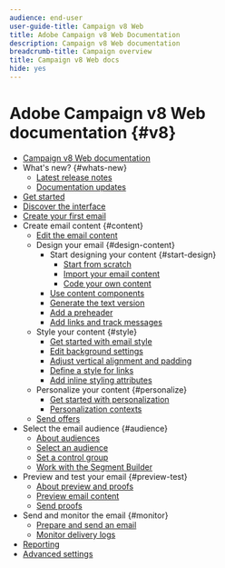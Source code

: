 ```yaml
---
audience: end-user
user-guide-title: Campaign v8 Web
title: Adobe Campaign v8 Web Documentation
description: Campaign v8 Web documentation
breadcrumb-title: Campaign overview
title: Campaign v8 Web docs
hide: yes
---
```


# Adobe Campaign v8 Web documentation {#v8}

+ [Campaign v8 Web documentation](campaign-web-home.md)
+ What's new? {#whats-new}
  + [Latest release notes](rn/release-notes.md)
  + [Documentation updates](rn/documentation-updates.md)
+ [Get started](get-started/get-started.md)
+ [Discover the interface](get-started/user-interface.md)
+ [Create your first email](email/create-email.md)
+ Create email content {#content}
  + [Edit the email content](content/edit-content.md)
  + Design your email {#design-content}
    + Start designing your content {#start-design}
      + [Start from scratch ](content/create-email-content.md)
      + [Import your email content](content/existing-content.md)
      + [Code your own content](content/code-content.md)
    + [Use content components](content/content-components.md)
    + [Generate the text version](content/text-version-email.md)
    + [Add a preheader](content/preheader.md)
    + [Add links and track messages](content/message-tracking.md)    
  + Style your content {#style}
    + [Get started with email style](content/get-started-email-style.md)
    + [Edit background settings](content/backgrounds.md)
    + [Adjust vertical alignment and padding](content/alignment-and-padding.md)
    + [Define a style for links](content/styling-links.md)
    + [Add inline styling attributes](content/inline-styling.md)
  + Personalize your content {#personalize}
    + [Get started with personalization](personalization/personalize.md)
    + [Personalization contexts](personalization/personalization-contexts.md)
  + [Send offers](content/offers.md)
+ Select the email audience {#audience}
  + [About audiences](audience/about-audiences.md)
  + [Select an audience](audience/add-audience.md)
  + [Set a control group](audience/control-group.md)
  + [Work with the Segment Builder](audience/segment-builder.md)
+ Preview and test your email {#preview-test}
  + [About preview and proofs](preview-test/preview-test.md) 
  + [Preview email content](preview-test/preview-content.md)
  + [Send proofs](preview-test/proofs.md)
+ Send and monitor the email {#monitor}
  + [Prepare and send an email](monitor/prepare-send.md)
  + [Monitor delivery logs](monitor/delivery-logs.md)
+ [Reporting](reporting/reports.md)
+ [Advanced settings](advanced-settings/delivery-settings.md)